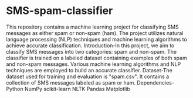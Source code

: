 # SMS-spam-classifier
This repository contains a machine learning project for classifying SMS messages as either spam or non-spam (ham). The project utilizes natural language processing (NLP) techniques and machine learning algorithms to achieve accurate classification.
Introduction-In this project, we aim to classify SMS messages into two categories: spam and non-spam. The classifier is trained on a labeled dataset containing examples of both spam and non-spam messages. Various machine learning algorithms and NLP techniques are employed to build an accurate classifier.
Dataset-The dataset used for training and evaluation is "spam.csv". It contains a collection of SMS messages labeled as spam or ham.
Dependencies-
Python 
NumPy
scikit-learn
NLTK
Pandas
Matplotlib
